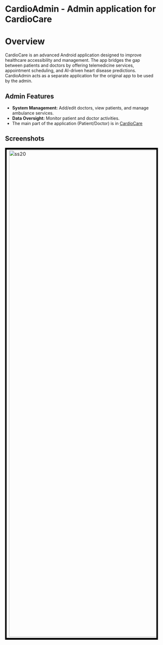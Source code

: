 # CardioAdmin - Admin application for CardioCare

# Overview
CardioCare is an advanced Android application designed to improve healthcare accessibility and management. The app bridges the gap between patients and doctors by offering telemedicine services, appointment scheduling, and AI-driven heart disease predictions. 
CardioAdmin acts as a separate application for the original app to be used by the admin.

## Admin Features
- **System Management:** Add/edit doctors, view patients, and manage ambulance services.
- **Data Oversight:** Monitor patient and doctor activities.
- The main part of the application (Patient/Doctor) is in [CardioCare](https://github.com/Asif-070/CardioCare)

## Screenshots

<table align="center" cellspacing="10" style="border: 5px solid black; border-collapse: collapse;">
  <tr>
    <td><img width="738" height="1600" alt="ss20" src="https://github.com/user-attachments/assets/bbf6c761-7cb6-44a9-b69b-528e155d7941" /></td>
    <td><img width="738" height="1600" alt="ss23" src="https://github.com/user-attachments/assets/3c28c3fc-3067-4540-924c-86595324b5d5" /></td>
    <td><img width="738" height="1600" alt="ss24" src="https://github.com/user-attachments/assets/b81beb9c-48b3-45a3-892e-d10f9b8fd803" /></td>
  </tr>
</table>
